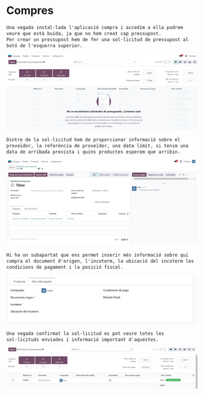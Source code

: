 # Compres
    Una vegada instal·lada l'aplicació compra i accedim a ella podrem veure que està buida, ja que no hem creat cap pressupost. 
    Per crear un pressupost hem de fer una sol·licitud de pressupost al botó de l'esquerra superior.
![Imatge 1](imatges/Img1.PNG)

    Dintre de la sol·licitud hem de proporcionar informació sobre el proveïdor, la referència de proveïdor, una data límit, si tenim una data de arribada prevista i quins productes esperem que arribin.
![Imatge 2](imatges/Img2.PNG)

    Hi ha un subapartat que ens permet inserir més informació sobre qui compra el document d'origen, l'incoterm, la ubicació del incoterm les condicions de pagament i la posició fiscal.
![Imatge 3](imatges/Img3.PNG)

    Una vegada confirmat la sol·licitud es pot veure totes les sol·licituds enviades i informació important d'aquestes.
![Imatge 4](imatges/Img4.PNG)

</body>
</html>